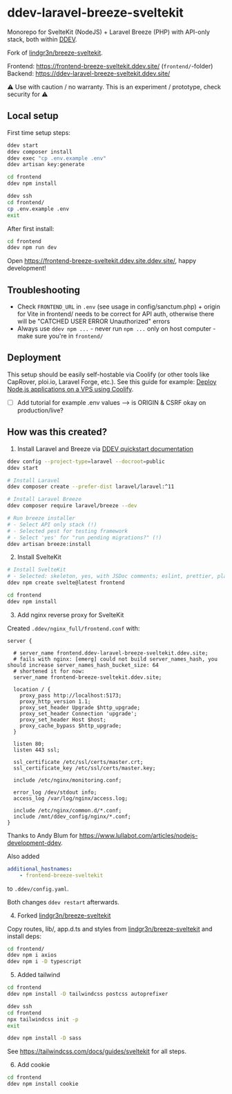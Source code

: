 # ddev-laravel-breeze-sveltekit

Monorepo for SvelteKit (NodeJS) + Laravel Breeze (PHP) with API-only stack, both within [DDEV](https://ddev.com).

Fork of [lindgr3n/breeze-sveltekit](https://github.com/lindgr3n/breeze-sveltekit).

Frontend: https://frontend-breeze-sveltekit.ddev.site/ (`frontend/`-folder)
Backend: https://ddev-laravel-breeze-sveltekit.ddev.site/

⚠️ Use with caution / no warranty. This is an experiment / prototype, check security for ⚠️

## Local setup

First time setup steps:

```bash
ddev start
ddev composer install
ddev exec "cp .env.example .env"
ddev artisan key:generate

cd frontend
ddev npm install

ddev ssh
cd frontend/
cp .env.example .env
exit
```

After first install:

```bash
cd frontend
ddev npm run dev
```

Open https://frontend-breeze-sveltekit.ddev.site.ddev.site/, happy development!

## Troubleshooting

-   Check `FRONTEND_URL` in `.env` (see usage in config/sanctum.php) + origin for Vite in frontend/ needs to be correct for API auth, otherwise there will be "CATCHED USER ERROR Unauthorized" errors
-   Always use `ddev npm ...` - never run `npm ...` only on host computer - make sure you're in `frontend/`

## Deployment

This setup should be easily self-hostable via Coolify (or other tools like CapRover, ploi.io, Laravel Forge, etc.). See this guide for example: [Deploy Node.js applications on a VPS using Coolify](https://sreyaj.dev/deploy-nodejs-applications-on-a-vps-using-coolify).

-   [ ] Add tutorial for example .env values --> is ORIGIN & CSRF okay on production/live?

## How was this created?

1. Install Laravel and Breeze via [DDEV quickstart documentation](https://ddev.readthedocs.io/en/stable/users/quickstart/#laravel)

```bash
ddev config --project-type=laravel --docroot=public
ddev start

# Install Laravel
ddev composer create --prefer-dist laravel/laravel:^11

# Install Laravel Breeze
ddev composer require laravel/breeze --dev

# Run breeze installer
# - Select API only stack (!)
# - Selected pest for testing framework
# - Select 'yes' for "run pending migrations?" (!)
ddev artisan breeze:install
```

2. Install SvelteKit

```bash
# Install SvelteKit
# - Selected: skeleton, yes, with JSDoc comments; eslint, prettier, playwright, vitest
ddev npm create svelte@latest frontend

cd frontend
ddev npm install
```

3. Add nginx reverse proxy for SvelteKit

Created `.ddev/nginx_full/frontend.conf` with:

```
server {

  # server_name frontend.ddev-laravel-breeze-sveltekit.ddev.site;
  # fails with nginx: [emerg] could not build server_names_hash, you should increase server_names_hash_bucket_size: 64
  # shortened it for now:
  server_name frontend-breeze-sveltekit.ddev.site;

  location / {
    proxy_pass http://localhost:5173;
    proxy_http_version 1.1;
    proxy_set_header Upgrade $http_upgrade;
    proxy_set_header Connection 'upgrade';
    proxy_set_header Host $host;
    proxy_cache_bypass $http_upgrade;
  }

  listen 80;
  listen 443 ssl;

  ssl_certificate /etc/ssl/certs/master.crt;
  ssl_certificate_key /etc/ssl/certs/master.key;

  include /etc/nginx/monitoring.conf;

  error_log /dev/stdout info;
  access_log /var/log/nginx/access.log;

  include /etc/nginx/common.d/*.conf;
  include /mnt/ddev_config/nginx/*.conf;
}
```

Thanks to Andy Blum for https://www.lullabot.com/articles/nodejs-development-ddev.

Also added

```yaml
additional_hostnames:
    - frontend-breeze-sveltekit
```

to `.ddev/config.yaml`.

Both changes `ddev restart` afterwards.

4. Forked [lindgr3n/breeze-sveltekit](https://github.com/lindgr3n/breeze-sveltekit)

Copy routes, lib/, app.d.ts and styles from [lindgr3n/breeze-sveltekit](https://github.com/lindgr3n/breeze-sveltekit) and install deps:

```bash
cd frontend/
ddev npm i axios
ddev npm i -D typescript
```

5. Added tailwind

```bash
cd frontend
ddev npm install -D tailwindcss postcss autoprefixer

ddev ssh
cd frontend
npx tailwindcss init -p
exit

ddev npm install -D sass
```

See https://tailwindcss.com/docs/guides/sveltekit for all steps.

6. Add cookie

```bash
cd frontend
ddev npm install cookie
```
